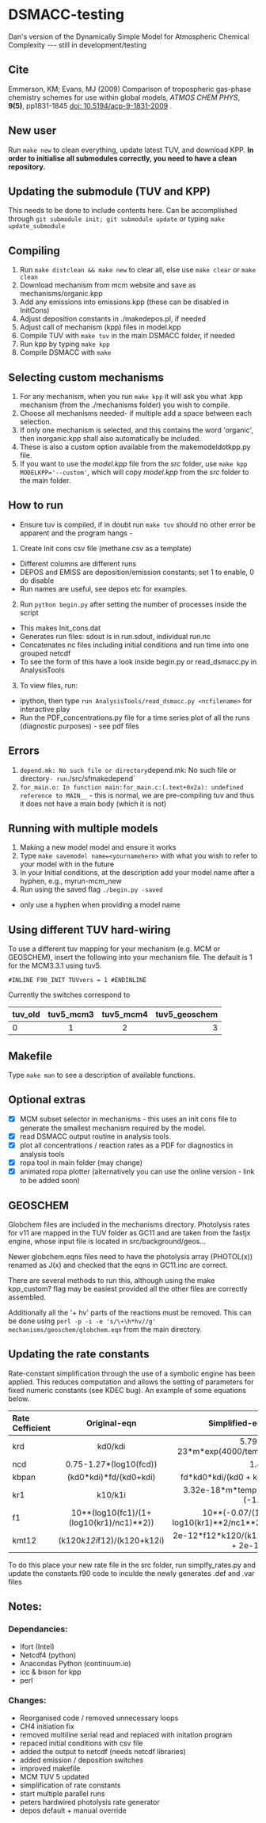 # DSMACC-testing

Dan's version of the Dynamically Simple Model for Atmospheric Chemical
Complexity --- still in development/testing


## Cite
Emmerson, KM; Evans, MJ (2009) Comparison of tropospheric gas-phase
chemistry schemes for use within global models, *ATMOS CHEM PHYS*,
**9(5)**, pp1831-1845 [doi:
10.5194/acp-9-1831-2009](http://dx.doi.org/10.5194/acp-9-1831-2009) .


## New user
Run `make new` to clean everything, update latest TUV, and download KPP. __In order to
initialise all submodules correctly, you need to have a clean repository.__

## Updating the submodule (TUV and KPP)
This needs to be done to include contents here.
Can be accomplished through `git submodule init;
git submodule update` or typing `make update_submodule`

## Compiling
1. Run `make distclean && make new` to clear all, else use `make clear`
or `make clean`
2. Download mechanism from mcm website and save as mechanisms/organic.kpp
3. Add any emissions into emissions.kpp (these can be disabled in InitCons)
4. Adjust deposition constants in ./makedepos.pl, if needed
5. Adjust call of mechanism (kpp) files in model.kpp
6. Compile TUV with `make tuv` in the main DSMACC folder, if needed
7. Run kpp by typing `make kpp`
8. Compile DSMACC with `make`

## Selecting custom mechanisms
1. For any mechanism, when you run `make kpp` it will ask you what .kpp
   mechanism (from the ./mechanisms folder) you wish to compile.
2. Choose all mechanisms needed- if multiple add a space between each selection.
3. If only one mechanism is selected, and this contains the word 'organic', then inorganic.kpp shall also automatically be included. 
4. These is also a custom option available from the makemodeldotkpp.py file. 
5. If you want to use the _model.kpp_ file from the _src_ folder, use
   `make kpp MODELKPP='--custom'`, which will copy _model.kpp_ from the
   _src_ folder to the main folder.


## How to run

- Ensure tuv is compiled, if in doubt run `make tuv` should no other error
  be apparent and the program hangs -

1. Create Init cons csv file (methane.csv as a template)
  * Different columns are different runs
  * DEPOS and EMISS are deposition/emission constants; set 1 to enable,
    0 do disable
  * Run names are useful, see depos etc for examples.
2. Run `python begin.py` after setting the number of processes inside
   the script
  * This makes Init_cons.dat
  * Generates run files: sdout is in run.sdout, individual run.nc
  * Concatenates nc files including initial conditions and run time into
    one grouped netcdf
  * To see the form of this have a look inside begin.py or read_dsmacc.py
    in AnalysisTools
3. To view files, run:
  * ipython, then type `run AnalysisTools/read_dsmacc.py <ncfilename>`
    for interactive play
  * Run the PDF_concentrations.py file for a time series plot of all the
    runs (diagnostic purposes) - see pdf files


## Errors
1. `depend.mk: No such file or directory`depend.mk: No such file or directory` - run `./src/sfmakedepend`
2. `for_main.o: In function main:for_main.c:(.text+0x2a): undefined reference to MAIN__` - this is normal, we are pre-compiling tuv and thus it does not have a main body (which it is not)


## Running with multiple models
1. Making a new model model and ensure it works
2. Type `make savemodel name=<yournamehere>` with what you wish to refer
   to your model with in the future
3. In your Initial conditions, at the description add your model name
   after a hyphen, e.g., myrun-mcm_new
4. Run using the saved flag `./begin.py -saved`

* only use a hyphen when providing a model name

## Using different TUV hard-wiring 
To use a different tuv mapping for your mechanism (e.g. MCM or GEOSCHEM), insert the following into your mechanism file. The default is 1 for the MCM3.3.1 using tuv5. 

`#INLINE F90_INIT
  TUVvers = 1
#ENDINLINE`

Currently the switches correspond to 

| tuv_old | tuv5_mcm3 | tuv5_mcm4 | tuv5_geoschem |
| :---         |     :---:      |     :---:      |         ---: |
| 0 | 1 | 2 | 3 |   

## Makefile
Type `make man` to see a description of available functions.


## Optional extras
- [x] MCM subset selector in mechanisms - this uses an init cons file to
  generate the smallest mechanism required by the model.
- [x] read DSMACC output routine in analysis tools.
- [x] plot all concentrations / reaction rates as a PDF for diagnostics
  in analysis tools
- [x] ropa tool in main folder (may change)
- [x] animated ropa plotter (alternatively you can use the online version -
  link to be added soon)

## GEOSCHEM
Globchem files are included in the mechanisms directory. Photolysis rates for v11 are mapped in the TUV folder as GC11 and are taken from the fastjx engine, whose input file is located in src/background/geos...

Newer globchem.eqns files need to have the photolysis array (PHOTOL(x)) renamed as J(x) and checked that the eqns in GC11.inc are correct. 

There are several methods to run this, although using the make kpp_custom? flag may be easiest provided all the other files are correctly assembled. 

Additionally all the '+ hv' parts of the reactions must be removed. This can be done using `perl -p -i -e 's/\+\h*hv//g' mechanisms/geoschem/globchem.eqn` from the main directory. 
 

## Updating the rate constants
Rate-constant simplification through the use of a symbolic engine has been
applied. This reduces computation and allows the setting of  parameters for
fixed numeric constants (see KDEC bug). An example of some equations below.

| Rate Cefficient | Original-eqn | Simplified-eqn |
| :---         |     :---:      |          ---: |
| krd   |  kd0/kdi    |   5.79e\-23\*m\*exp(4000\/temp) |
|  ncd  |   0.75-1.27*(log10(fcd))  | 1.41   |
|  kbpan  |  (kd0*kdi)*fd/(kd0+kdi) |  fd\*kd0\*kdi\/(kd0 + kdi)  |
|  kr1  |   k10/k1i  |  3.32e\-18\*m\*temp\*\*(\-1.3)  |
|  f1  |   	10**(log10(fc1)/(1+(log10(kr1)/nc1)**2))  | 10\*\*(-0.07\/(1 + log10(kr1)\*\*2\/nc1**2))   |
|  kmt12  |    (k120*k12i*f12)/(k120+k12i) |  2e\-12\*f12\*k120\/(k120 + 2e\-12)  |


To do this place your new rate file in the src folder, run
simplfy_rates.py and update the constants.f90 code to inculde the newly
generates .def and .var files

## Notes:

### Dependancies:
+ Ifort (Intel)
+ Netcdf4 (python)
+ Anacondas Python (continuum.io)
+ icc & bison for kpp
+ perl

### Changes:
+ Reorganised code / removed unnecessary loops
+ CH4 initiation fix
+ removed multiline serial read and replaced with initation program
+ repaced initial conditions with csv file
+ added the output to netcdf (needs netcdf libraries)
+ added emission / deposition switches
+ improved makefile
+ MCM TUV 5 updated
+ simplification of rate constants
+ start multiple parallel runs
+ peters hardwired photolysis rate generator
+ depos default + manual override

